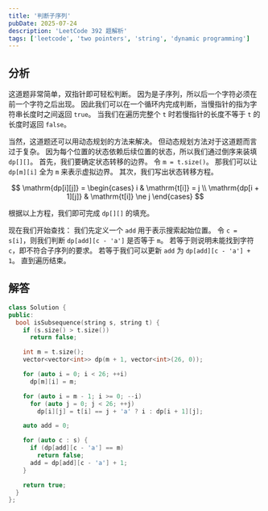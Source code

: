 ```yaml
---
title: '判断子序列'
pubDate: 2025-07-24
description: 'LeetCode 392 题解析'
tags: ['leetcode', 'two pointers', 'string', 'dynamic programming']
---
```


## 分析

这道题非常简单，双指针即可轻松判断。
因为是子序列，所以后一个字符必须在前一个字符之后出现。
因此我们可以在一个循环内完成判断，当慢指针的指为字符串长度时之间返回 `true`。
当我们在遍历完整个 `t` 时若慢指针的长度不等于 `t` 的长度时返回 `false`。

当然，这道题还可以用动态规划的方法来解决。
但动态规划方法对于这道题而言过于复杂。
因为每个位置的状态依赖后续位置的状态，所以我们通过倒序来装填 `dp[][]`。
首先，我们要确定状态转移的边界。
令 `m = t.size()`。
那我们可以让 `dp[m][i]` 全为 `m` 来表示虚拟边界。
其次，我们写出状态转移方程。

$$
\mathrm{dp[i][j]} =
\begin{cases}
i & \mathrm{t[i]} = j \\
\mathrm{dp[i + 1][j]} & \mathrm{t[i]} \ne j
\end{cases}
$$

根据以上方程，我们即可完成 `dp[][]` 的填充。

现在我们开始查找：
我们先定义一个 `add` 用于表示搜索起始位置。
令 `c = s[i]`，则我们判断 `dp[add][c - 'a']` 是否等于 `m`。
若等于则说明未能找到字符 `c`，即不符合子序列的要求。
若等于我们可以更新 `add` 为 `dp[add][c - 'a'] + 1`。
直到遍历结束。

## 解答

```cpp
class Solution {
public:
  bool isSubsequence(string s, string t) {
    if (s.size() > t.size())
      return false;

    int m = t.size();
    vector<vector<int>> dp(m + 1, vector<int>(26, 0));

    for (auto i = 0; i < 26; ++i)
      dp[m][i] = m;

    for (auto i = m - 1; i >= 0; --i)
      for (auto j = 0; j < 26; ++j)
        dp[i][j] = t[i] == j + 'a' ? i : dp[i + 1][j];

    auto add = 0;

    for (auto c : s) {
      if (dp[add][c - 'a'] == m)
        return false;
      add = dp[add][c - 'a'] + 1;
    }

    return true;
  }
};
```
